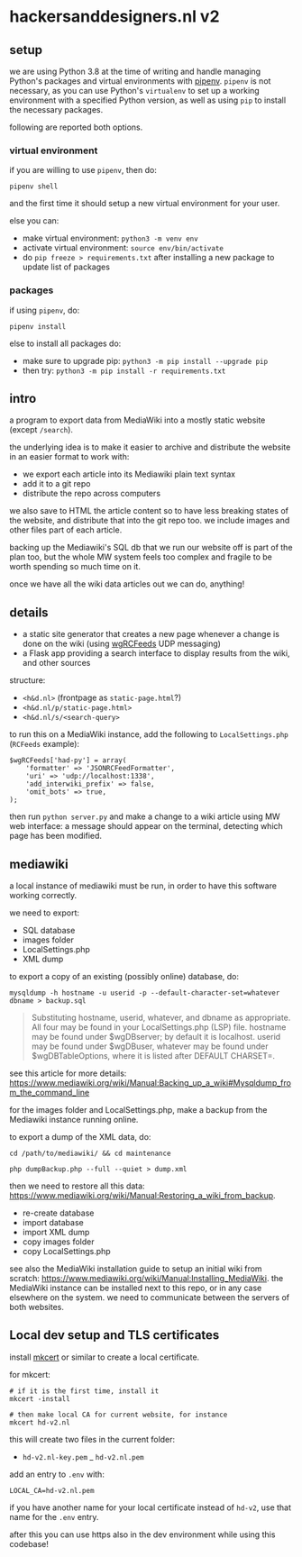 # hackersanddesigners.nl v2

## setup

we are using Python 3.8 at the time of writing and handle managing Python's packages and virtual environments with [pipenv](https://pipenv.pypa.io/en/latest/). `pipenv` is not necessary, as you can use Python's `virtualenv` to set up a working environment with a specified Python version, as well as using `pip` to install the necessary packages. 

following are reported both options.

### virtual environment

if you are willing to use `pipenv`, then do:

```
pipenv shell
```

and the first time it should setup a new virtual environment for your user.

else you can:

- make virtual environment: `python3 -m venv env`
- activate virtual environment: `source env/bin/activate`
- do `pip freeze > requirements.txt` after installing a new package to update list of packages

### packages

if using `pipenv`, do:

```
pipenv install
```

else to install all packages do: 
- make sure to upgrade pip: `python3 -m pip install --upgrade pip`
- then try: `python3 -m pip install -r requirements.txt`

## intro

a program to export data from MediaWiki into a mostly static website (except `/search`).

the underlying idea is to make it easier to archive and distribute the website in an easier format to work with: 

- we export each article into its Mediawiki plain text syntax
- add it to a git repo
- distribute the repo across computers

we also save to HTML the article content so to have less breaking states of the website, and distribute that into the git repo too. we include images and other files part of each article.

backing up the Mediawiki's SQL db that we run our website off is part of the plan too, but the whole MW system feels too complex and fragile to be worth spending so much time on it.

once we have all the wiki data articles out we can do, anything!

## details

- a static site generator that creates a new page whenever a change is done on the wiki (using [wgRCFeeds](wgRCFeedshttps://www.mediawiki.org/wiki/Manual:%24wgRCFeeds) UDP messaging)
- a Flask app providing a search interface to display results from the wiki, and other sources

structure:

  - `<h&d.nl>` (frontpage as `static-page.html`?)
  - `<h&d.nl/p/static-page.html>`
  - `<h&d.nl/s/<search-query>`
  
to run this on a MediaWiki instance, add the following to `LocalSettings.php` (`RCFeeds` example):

```
$wgRCFeeds['had-py'] = array(
    'formatter' => 'JSONRCFeedFormatter',
    'uri' => 'udp://localhost:1338',
    'add_interwiki_prefix' => false,
    'omit_bots' => true,
);
```


then run `python server.py` and make a change to a wiki article using MW web interface: a message should appear on the terminal, detecting which page has been modified.

## mediawiki

a local instance of mediawiki must be run, in order to have this software working correctly. 

we need to export:

- SQL database
- images folder
- LocalSettings.php
- XML dump

to export a copy of an existing (possibly online) database, do:

```
mysqldump -h hostname -u userid -p --default-character-set=whatever dbname > backup.sql
```

> Substituting hostname, userid, whatever, and dbname as appropriate. All four may be found in your LocalSettings.php (LSP) file. hostname may be found under $wgDBserver; by default it is localhost. userid may be found under $wgDBuser, whatever may be found under $wgDBTableOptions, where it is listed after DEFAULT CHARSET=.

see this article for more details: <https://www.mediawiki.org/wiki/Manual:Backing_up_a_wiki#Mysqldump_from_the_command_line>

for the images folder and LocalSettings.php, make a backup from the Mediawiki instance running online.

to export a dump of the XML data, do:

```
cd /path/to/mediawiki/ && cd maintenance

php dumpBackup.php --full --quiet > dump.xml
```

then we need to restore all this data: <https://www.mediawiki.org/wiki/Manual:Restoring_a_wiki_from_backup>.

- re-create database
- import database
- import XML dump
- copy images folder
- copy LocalSettings.php

see also the MediaWiki installation guide to setup an initial wiki from scratch: <https://www.mediawiki.org/wiki/Manual:Installing_MediaWiki>. the MediaWiki instance can be installed next to this repo, or in any case elsewhere on the system. we need to communicate between the servers of both websites.


## Local dev setup and TLS certificates

install [mkcert](https://github.com/FiloSottile/mkcert) or similar to create a local certificate.

for mkcert:

```
# if it is the first time, install it
mkcert -install

# then make local CA for current website, for instance
mkcert hd-v2.nl
```

this will create two files in the current folder:

- `hd-v2.nl-key.pem`
_ `hd-v2.nl.pem`

add an entry to `.env` with:

```
LOCAL_CA=hd-v2.nl.pem
```

if you have another name for your local certificate instead of `hd-v2`, use that name for the `.env` entry.

after this you can use https also in the dev environment while using this codebase!



